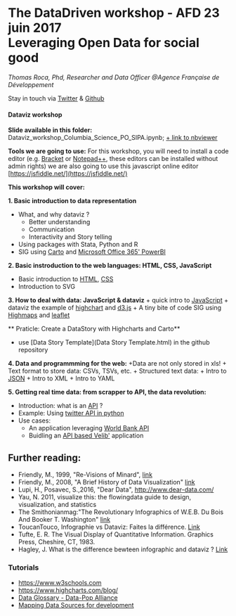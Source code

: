 # The DataDriven workshop - AFD 23 juin 2017<br> Leveraging Open Data for social good
*Thomas Roca, Phd, Researcher and Data Officer @Agence Française de Développement*

Stay in touch via [Twitter](https://twitter.com/Thomas_Roca) & [Github](https://github.com/ThomasRoca/)


#### Dataviz workshop
**Slide available in this folder:** Dataviz_workshop_Columbia_Science_PO_SIPA.ipynb; [+ link to nbviewer](http://nbviewer.jupyter.org/github/ThomasRoca/Lecture-Columbia-Science-Po-2017/blob/master/Dataviz_workshop_Columbia_Science_PO_SIPA.ipynb)

**Tools we are going to use:**
For this workshop, you will need to install a code editor (e.g. [Bracket](https://sourceforge.net/projects/bracketsportable/) or [Notepad++](https://notepad-plus-plus.org/fr/), these editors can be installed without admin rights) we are also going to use this javascript online editor [https://jsfiddle.net/](https://jsfiddle.net/) 

**This workshop will cover:**

**1. Basic introduction to data representation**
- 	What, and why dataviz ? 
	- Better understanding
	- Communication
	- Interactivity and Story telling
-	Using packages with Stata, Python and R
-	SIG using [Carto](https://carto.com/) and [Microsoft Office 365' PowerBI](https://powerbi.microsoft.com/fr-fr/desktop/)

**2. Basic instroduction to the web languages: HTML, CSS, JavaScript**
-	Basic introduction to [HTML](https://www.w3schools.com/html/default.asp), [CSS](https://www.w3schools.com/css/default.asp)
- 	Introduction to SVG

**3. How to deal with data: JavaScript & dataviz**
    + quick intro to [JavaScript](https://www.w3schools.com/js/default.asp)
    + dataviz the example of [highchart](https://www.highcharts.com/) and [d3.js](https://d3js.org/)
    + A tiny bite of code SIG using [Highmaps](https://www.highcharts.com/) and [leaflet](http://leafletjs.com/)
  
** Praticle: Create a DataStory with Highcharts and Carto**
   + use [Data Story Template](Data Story Template.html) in the github repository
   
**4. Data and programmming for the web:**
	+Data are not only stored in xls!
	+ Text format to store data:
		CSVs, TSVs, etc.
	+ Structured text data:
		+ Intro to [JSON](https://en.wikipedia.org/wiki/JSON)
		+ Intro to XML
		+ Intro to YAML
		
**5. Getting real time data: from scrapper to API, the data revolution:**
- Introduction: what is an [API](https://en.wikipedia.org/wiki/Application_programming_interface) ?
-  Example: Using [twitter API in python](http://nbviewer.jupyter.org/url/www.stats4dev.com/Ipython/Where_on_earth_is_Helen.ipynb)
-  Use cases:
    + An application leveraging [World Bank API](https://datahelpdesk.worldbank.org/knowledgebase/articles/889392-api-documentation)
    + Buidling an [API based Velib'](https://developer.jcdecaux.com/#/opendata/vls?page=getstarted) application 
  	
	
## Further reading:
- Friendly, M., 1999, "Re-Visions of Minard", [link](http://www.datavis.ca/gallery/minard/minard.pdf])
- Friendly, M., 2008, "A Brief History of Data Visualization" [link](http://byrneslab.net/classes/biol607/readings/Friendly_2008_dataviz_history.pdf)
- Lupi, H., Posavec, S.,2016, "Dear Data", http://www.dear-data.com/
- Yau, N. 2011, visualize this: the flowingdata guide to design, visualization, and statistics
- The Smithonianmag:"The Revolutionary Infographics of W.E.B. Du Bois And Booker T. Washington" [link](http://www.smithsonianmag.com/smart-news/the-revolutionary-infographics-of-web-du-bois-and-booker-t-washington-180959756)
- ToucanTouco, Infographie vs Dataviz: Faites la différence. [Link](https://toucantoco.com/blog/infographie-vs-dataviz/)
- Tufte, E. R. The Visual Display of Quantitative Information. Graphics Press, Cheshire, CT, 1983.
- Hagley, J. What is the difference bewteen infographic and dataviz ? [Link](http://www.jackhagley.com/What-s-the-difference-between-an-Infographic-and-a-Data-Visualisation)

### Tutorials
- https://www.w3schools.com
- https://www.highcharts.com/blog/
- [Data Glossary - Data-Pop Alliance](https://github.com/ThomasRoca/Lecture-Columbia-Science-Po-2017/blob/master/Glossary.md)
- [Mapping Data Sources for development](https://afdlab4dev.github.io/Wiki-DataExploration-in-AFD/)
